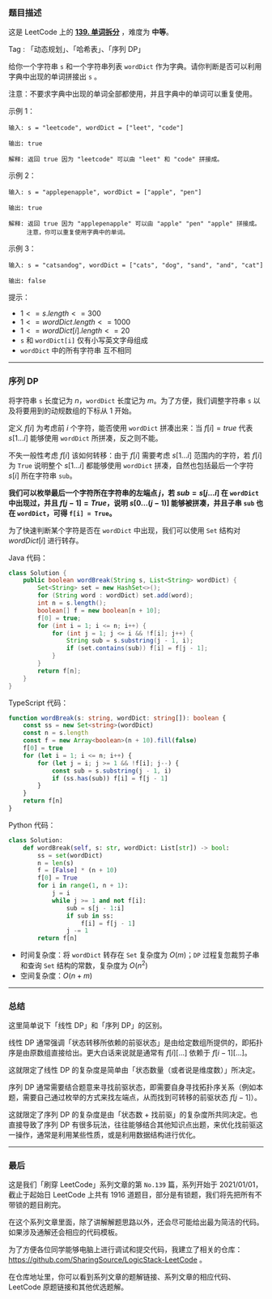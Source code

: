 ### 题目描述

这是 LeetCode 上的 **[139. 单词拆分](https://leetcode.cn/problems/word-break/solution/by-ac_oier-gh00/)** ，难度为 **中等**。

Tag : 「动态规划」、「哈希表」、「序列 DP」



给你一个字符串 `s` 和一个字符串列表 `wordDict` 作为字典。请你判断是否可以利用字典中出现的单词拼接出 `s` 。

注意：不要求字典中出现的单词全部都使用，并且字典中的单词可以重复使用。

示例 1：
```
输入: s = "leetcode", wordDict = ["leet", "code"]

输出: true

解释: 返回 true 因为 "leetcode" 可以由 "leet" 和 "code" 拼接成。
```
示例 2：
```
输入: s = "applepenapple", wordDict = ["apple", "pen"]

输出: true

解释: 返回 true 因为 "applepenapple" 可以由 "apple" "pen" "apple" 拼接成。
     注意，你可以重复使用字典中的单词。
```
示例 3：
```
输入: s = "catsandog", wordDict = ["cats", "dog", "sand", "and", "cat"]

输出: false
```

提示：
* $1 <= s.length <= 300$
* $1 <= wordDict.length <= 1000$
* $1 <= wordDict[i].length <= 20$
* `s` 和 `wordDict[i]` 仅有小写英文字母组成
* `wordDict` 中的所有字符串 互不相同

---

### 序列 DP

将字符串 `s` 长度记为 $n$，`wordDict` 长度记为 $m$。为了方便，我们调整字符串 `s` 以及将要用到的动规数组的下标从 $1$ 开始。

定义 $f[i]$ 为考虑前 $i$ 个字符，能否使用 `wordDict` 拼凑出来：当 $f[i] = true$ 代表 $s[1...i]$ 能够使用 `wordDict` 所拼凑，反之则不能。

不失一般性考虑 $f[i]$ 该如何转移：由于 $f[i]$ 需要考虑 $s[1...i]$ 范围内的字符，若 $f[i]$ 为 `True` 说明整个 $s[1...i]$ 都能够使用 `wordDict` 拼凑，自然也包括最后一个字符 $s[i]$ 所在字符串 `sub`。

**我们可以枚举最后一个字符所在字符串的左端点 $j$，若 $sub = s[j...i]$ 在 `wordDict` 中出现过，并且 $f[j - 1] = True$，说明 $s[0...(j - 1)]$ 能够被拼凑，并且子串 `sub` 也在 `wordDict`，可得 `f[i] = True`。**

为了快速判断某个字符是否在 `wordDict` 中出现，我们可以使用 `Set` 结构对 $wordDict[i]$ 进行转存。

Java 代码：
```Java
class Solution {
    public boolean wordBreak(String s, List<String> wordDict) {
        Set<String> set = new HashSet<>();
        for (String word : wordDict) set.add(word);
        int n = s.length();
        boolean[] f = new boolean[n + 10];
        f[0] = true;
        for (int i = 1; i <= n; i++) {
            for (int j = 1; j <= i && !f[i]; j++) {
                String sub = s.substring(j - 1, i);
                if (set.contains(sub)) f[i] = f[j - 1]; 
            }
        }
        return f[n];
    }
}
```
TypeScript 代码：
```TypeScript
function wordBreak(s: string, wordDict: string[]): boolean {
    const ss = new Set<string>(wordDict)
    const n = s.length
    const f = new Array<boolean>(n + 10).fill(false)
    f[0] = true
    for (let i = 1; i <= n; i++) {
        for (let j = i; j >= 1 && !f[i]; j--) {
            const sub = s.substring(j - 1, i)
            if (ss.has(sub)) f[i] = f[j - 1]
        }
    }
    return f[n]
}
```
Python 代码：
```Python
class Solution:
    def wordBreak(self, s: str, wordDict: List[str]) -> bool:
        ss = set(wordDict)
        n = len(s)
        f = [False] * (n + 10)
        f[0] = True
        for i in range(1, n + 1):
            j = i
            while j >= 1 and not f[i]:
                sub = s[j - 1:i]
                if sub in ss:
                    f[i] = f[j - 1]
                j -= 1
        return f[n]
```
* 时间复杂度：将 `wordDict` 转存在 `Set` 复杂度为 $O(m)$；`DP` 过程复忽裁剪子串和查询 `Set` 结构的常数，复杂度为 $O(n^2)$
* 空间复杂度：$O(n + m)$

---

### 总结

这里简单说下「线性 DP」和「序列 DP」的区别。

线性 DP 通常强调「状态转移所依赖的前驱状态」是由给定数组所提供的，即拓扑序是由原数组直接给出。更大白话来说就是通常有 $f[i][...]$ 依赖于 $f[i - 1][...]$。

这就限定了线性 DP 的复杂度是简单由「状态数量（或者说是维度数）」所决定。

序列 DP 通常需要结合题意来寻找前驱状态，即需要自身寻找拓扑序关系（例如本题，需要自己通过枚举的方式来找左端点，从而找到可转移的前驱状态 $f[j - 1]$）。

这就限定了序列 DP 的复杂度是由「状态数 + 找前驱」的复杂度所共同决定。也直接导致了序列 DP 有很多玩法，往往能够结合其他知识点出题，来优化找前驱这一操作，通常是利用某些性质，或是利用数据结构进行优化。

---

### 最后

这是我们「刷穿 LeetCode」系列文章的第 `No.139` 篇，系列开始于 2021/01/01，截止于起始日 LeetCode 上共有 1916 道题目，部分是有锁题，我们将先把所有不带锁的题目刷完。

在这个系列文章里面，除了讲解解题思路以外，还会尽可能给出最为简洁的代码。如果涉及通解还会相应的代码模板。

为了方便各位同学能够电脑上进行调试和提交代码，我建立了相关的仓库：https://github.com/SharingSource/LogicStack-LeetCode 。

在仓库地址里，你可以看到系列文章的题解链接、系列文章的相应代码、LeetCode 原题链接和其他优选题解。


